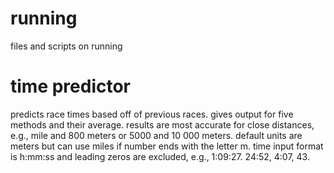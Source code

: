 # running
files and scripts on running

# time predictor
predicts race times based off of previous races. gives output for five methods and their average. results are most accurate for close distances, e.g., mile and 800 meters or 5000 and 10 000 meters. default units are meters but can use miles if number ends with the letter m. time input format is h:mm:ss and leading zeros are excluded, e.g., 1:09:27. 24:52, 4:07, 43.

